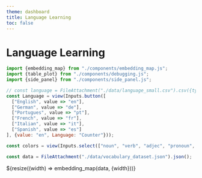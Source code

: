 ```yaml
---
theme: dashboard
title: Language Learning
toc: false
---
```


# Language Learning

<!-- Plot of Word Embedding -->

```js
import {embedding_map} from "./components/embedding_map.js";
import {table_plot} from "./components/debugging.js";
import {side_panel} from "./components/side_panel.js";

// const language = FileAttachment("./data/language_small.csv").csv({typed: true});
const Language = view(Inputs.button([
  ["English", value => "en"],
  ["German", value => "de"],
  ["Portugues", value => "pt"],
  ["French", value => "fr"],
  ["Italian", value => "it"],  
  ["Spanish", value => "es"]
], {value: "en", Language: "Counter"}));

const colors = view(Inputs.select(["noun", "verb", "adjec", "pronoun", "article", "black", "blanchedalmond", "blue", "blueviolet"], {multiple: 4, label: "Filter tags"}));
```

<!-- Load and transform the data -->

```js
const data = FileAttachment("./data/vocabulary_dataset.json").json();
```

<div class="grid grid-cols-3">
  <div class="card grid-colspan-2" id="plotly-chart">
    ${resize((width) => embedding_map(data, {width}))}
  </div>
  <div class="card" id="side-panel">
    <p></p>
  </div>
</div>
